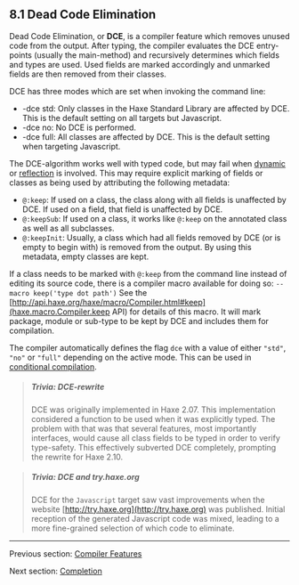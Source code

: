 ## 8.1 Dead Code Elimination

Dead Code Elimination, or **DCE**, is a compiler feature which removes unused code from the output. After typing, the compiler evaluates the DCE entry-points (usually the main-method) and recursively determines which fields and types are used. Used fields are marked accordingly and unmarked fields are then removed from their classes.

DCE has three modes which are set when invoking the command line:



* -dce std: Only classes in the Haxe Standard Library are affected by DCE. This is the default setting on all targets but Javascript.
* -dce no: No DCE is performed.
* -dce full: All classes are affected by DCE. This is the default setting when targeting Javascript.


The DCE-algorithm works well with typed code, but may fail when [dynamic](types-dynamic.md) or [reflection](std-reflection.md) is involved. This may require explicit marking of fields or classes as being used by attributing the following metadata:



* `@:keep`: If used on a class, the class along with all fields is unaffected by DCE. If used on a field, that field is unaffected by DCE.
* `@:keepSub`: If used on a class, it works like `@:keep` on the annotated class as well as all subclasses.
* `@:keepInit`: Usually, a class which had all fields removed by DCE (or is empty to begin with) is removed from the output. By using this metadata, empty classes are kept.



If a class needs to be marked with `@:keep` from the command line instead of editing its source code, there is a compiler macro available for doing so: `--macro keep('type dot path')` See the [http://api.haxe.org/haxe/macro/Compiler.html#keep](haxe.macro.Compiler.keep API) for details of this macro. It will mark package, module or sub-type to be kept by DCE and includes them for compilation.
 
The compiler automatically defines the flag `dce` with a value of either `"std"`, `"no"` or `"full"` depending on the active mode. This can be used in [conditional compilation](lf-condition-compilation.md).

> ##### Trivia: DCE-rewrite
>
> DCE was originally implemented in Haxe 2.07. This implementation considered a function to be used when it was explicitly typed. The problem with that was that several features, most importantly interfaces, would cause all class fields to be typed in order to verify type-safety. This effectively subverted DCE completely, prompting the rewrite for Haxe 2.10.

> ##### Trivia: DCE and try.haxe.org
>
> DCE for the `Javascript` target saw vast improvements when the website [http://try.haxe.org](http://try.haxe.org) was published. Initial reception of the generated Javascript code was mixed, leading to a more fine-grained selection of which code to eliminate.

---

Previous section: [Compiler Features](cr-features.md)

Next section: [Completion](#)